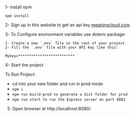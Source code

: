 1- install npm
```
npm install
```
2- Sign up in this website to get an api key [meaningcloud.com](https://www.meaningcloud.com/developer/create-account)

3- To Configure environment variables use dotenv package:
    
    1- Create a new `.env` file in the root of your project
    2- Fill the `.env` file with your API key like this:
   ```
   Mykey=**************************
   ```
4- Start the project


To Run Project:

- cd into your new folder and run in prod mode
- `npm i`
- `npm run build-prod to generate a dist folder for prod`
- `npm run start to run the Express server on port 8081`

5. Open browser at http://localhost:8080/

